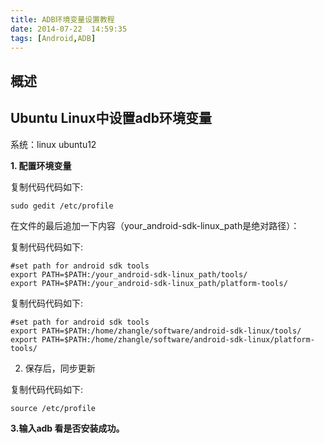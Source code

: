 ```yaml
---
title: ADB环境变量设置教程
date: 2014-07-22  14:59:35
tags: [Android,ADB]
---
```




## 概述



## Ubuntu Linux中设置adb环境变量

系统：linux ubuntu12

**1. 配置环境变量**

复制代码代码如下:

```shell
sudo gedit /etc/profile
```


在文件的最后追加一下内容（your_android-sdk-linux_path是绝对路径）：

复制代码代码如下:

```shell
#set path for android sdk tools
export PATH=$PATH:/your_android-sdk-linux_path/tools/
export PATH=$PATH:/your_android-sdk-linux_path/platform-tools/
```



复制代码代码如下:

```shell
#set path for android sdk tools
export PATH=$PATH:/home/zhangle/software/android-sdk-linux/tools/
export PATH=$PATH:/home/zhangle/software/android-sdk-linux/platform-tools/
```



2. 保存后，同步更新

复制代码代码如下:

```
source /etc/profile
```


**3.输入adb 看是否安装成功。**